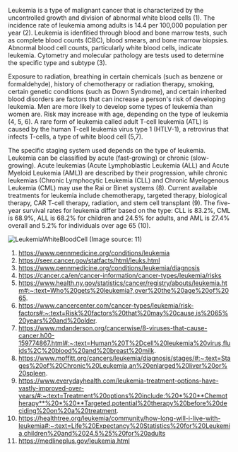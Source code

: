   Leukemia is a type of malignant cancer that is characterized by the uncontrolled growth and division of abnormal white blood cells (1). The incidence rate of leukemia among adults is 14.4 per 100,000 population per year (2). Leukemia is idenfitied through blood and bone marrow tests, such as complete blood counts (CBC), blood smears, and bone marrow biopsies. Abnormal blood cell counts, particularly white blood cells, indicate leukemia. Cytometry and molecular pathology are tests used to determine the specific type and subtype (3). 
  
  Exposure to radiation, breathing in certain chemicals (such as benzene or formaldehyde), history of chemotherapy or radiation therapy, smoking, certain genetic conditions (such as Down Syndrome), and certain inherited blood disorders are factors that can increase a person's risk of developing leukemia. Men are more likely to develop some types of leukemia than women are. Risk may increase with age, depending on the type of leukemia (4, 5, 6). A rare form of leukemia called adult T-cell leukemia (ATL) is caused by the human T-cell leukemia virus type 1 (HTLV-1), a retrovirus that infects T-cells, a type of white blood cell (5,7). 
  
  The specific staging system used depends on the type of leukemia. Leukemia can be classified by acute (fast-growing) or chronic (slow-growing). Acute leukemias (Acute Lymphoblastic Leukemia (ALL) and Acute Myeloid Leukemia (AML)) are described by their progression, while chronic leukemias (Chronic Lymphocytic Leukemia (CLL) and Chronic Myelogenous Leukemia (CML) may use the Rai or Binet systems (8). Current available treatments for leukemia include chemotherapy, targeted therapy, biological therapy, CAR T-cell therapy, radiation, and stem cell transplant (9). The five-year survival rates for leukemia differ based on the type: CLL is 83.2%, CML is 68.9%, ALL is 68.2% for children and 24.5% for adults, and AML is 27.4% overall and 5.2% for individuals over age 65 (10).

![LeukemiaWhiteBloodCell](https://github.com/user-attachments/assets/6c71d955-76b0-4927-b5d7-9c2528511654)
(Image source: 11)

1. https://www.pennmedicine.org/conditions/leukemia
2. https://seer.cancer.gov/statfacts/html/leuks.html
3. https://www.pennmedicine.org/conditions/leukemia/diagnosis
4. https://cancer.ca/en/cancer-information/cancer-types/leukemia/risks
5. https://www.health.ny.gov/statistics/cancer/registry/abouts/leukemia.htm#:~:text=Who%20gets%20leukemia?,over%20the%20age%20of%2065.
6. https://www.cancercenter.com/cancer-types/leukemia/risk-factors#:~:text=Risk%20factors%20that%20may%20cause,is%2065%20years%20and%20older.
7. https://www.mdanderson.org/cancerwise/8-viruses-that-cause-cancer.h00-159774867.html#:~:text=Human%20T%2Dcell%20leukemia%20virus,fluids%2C%20blood%20and%20breast%20milk.
8. https://www.moffitt.org/cancers/leukemia/diagnosis/stages/#:~:text=Stages%20of%20Chronic%20Leukemia,an%20enlarged%20liver%20or%20spleen.
9. https://www.everydayhealth.com/leukemia-treatment-options-have-vastly-improved-over-years/#:~:text=Treatment%20options%20include:%20*%20**Chemotherapy**%20*%20**Targeted,potential%20therapy%20before%20deciding%20on%20a%20treatment.
10. https://healthtree.org/leukemia/community/how-long-will-i-live-with-leukemia#:~:text=Life%20Expectancy%20Statistics%20for%20Leukemia,children%20and%2024.5%25%20for%20adults
11. https://medlineplus.gov/leukemia.html

